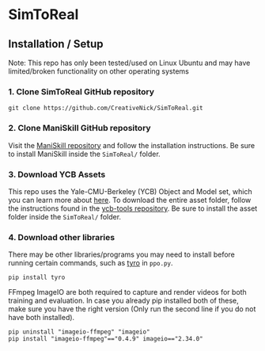 # SimToReal

## Installation / Setup
Note: This repo has only been tested/used on Linux Ubuntu and may have limited/broken functionality on other operating systems

### 1. Clone SimToReal GitHub repository
```
git clone https://github.com/CreativeNick/SimToReal.git
```

### 2. Clone ManiSkill GitHub repository
Visit the [ManiSkill repository](https://github.com/haosulab/ManiSkill) and follow the installation instructions. Be sure to install ManiSkill inside the `SimToReal/` folder.

### 3. Download YCB Assets
This repo uses the Yale-CMU-Berkeley (YCB) Object and Model set, which you can learn more about [here](https://www.ycbbenchmarks.com/). To download the entire asset folder, follow the instructions found in the [ycb-tools repository](https://github.com/sea-bass/ycb-tools). Be sure to install the asset folder inside the `SimToReal/` folder.

### 4. Download other libraries
There may be other libraries/programs you may need to install before running certain commands, such as [tyro](https://pypi.org/project/tyro/) in `ppo.py`.
```
pip install tyro
```
FFmpeg ImageIO are both required to capture and render videos for both training and evaluation. In case you already pip installed both of these, make sure you have the right version (Only run the second line if you do not have both installed).
```
pip uninstall "imageio-ffmpeg" "imageio"
pip install "imageio-ffmpeg"=="0.4.9" imageio=="2.34.0"
```
